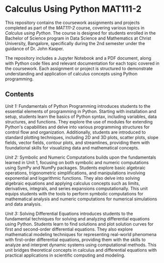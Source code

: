 # Calculus Using Python MAT111-2

This repository contains the coursework assignments and projects completed as part of the *MAT111-2* course, covering various topics in *Calculus using Python*. The course is designed for students enrolled in the Bachelor of Science program in Data Science and Mathematics at Christ University, Bangalore, specifically during the 2nd semester under the guidance of Dr. John Kasper.

The repository includes a Jupyter Notebook and a PDF document, along with Python code files and relevant documentation for each topic covered in the coursework. Each assignment or project is structured to demonstrate understanding and application of calculus concepts using Python programming.

## Contents


*Unit 1:* Fundamentals of Python Programming introduces students to the essential elements of programming in Python. Starting with installation and setup, students learn the basics of Python syntax, including variables, data structures, and functions. They explore the use of modules for extending Python's capabilities and delve into various programming structures for control flow and organization. Additionally, students are introduced to standard plotting techniques, including 2D and 3D plots, scatter plots, slope fields, vector fields, contour plots, and streamlines, providing them with foundational skills for visualizing data and mathematical concepts.

*Unit 2:* Symbolic and Numeric Computations builds upon the fundamentals learned in Unit 1, focusing on both symbolic and numeric computations using SymPy and NumPy packages. Students explore basic algebraic operations, trigonometric simplifications, and manipulations involving exponential and logarithmic functions. They also delve into solving algebraic equations and applying calculus concepts such as limits, derivatives, integrals, and series expansions computationally. This unit equips students with the tools to perform symbolic computations for mathematical analysis and numeric computations for numerical simulations and data analysis.

*Unit 3:* Solving Differential Equations introduces students to the fundamental techniques for solving and analyzing differential equations using Python. Students learn to find solutions and plot solution curves for first and second-order differential equations. They also explore mathematical modeling techniques for representing real-world phenomena with first-order differential equations, providing them with the skills to analyze and interpret dynamic systems using computational methods. This unit bridges theoretical concepts in calculus and differential equations with practical applications in scientific computing and modeling.

